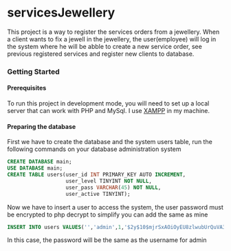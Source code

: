 # servicesJewellery
This project is a way to register the services orders from a jewellery.
When a client wants to fix a jewell in the jewellery, the user(employee) will log in the system where he will be abble to create a new 
service order, see previous registered services and register new clients to database.

### Getting Started

#### Prerequisites

To run this project in development mode, you will need to set up a local server that can work with PHP and MySql. I use [XAMPP](https://www.apachefriends.org/pt_br/index.html) in my machine.

#### Preparing the database

First we have to create the database and the system users table, run the following commands on your database administration system

``` SQL
CREATE DATABASE main;
USE DATABASE main;
CREATE TABLE users(user_id INT PRIMARY_KEY AUTO INCREMENT,
                   user_level TINYINT NOT NULL,
                   user_pass VARCHAR(45) NOT NULL,
                   user_active TINYINT);
```

Now we have to insert a user to access the system, the user password must be encrypted to php decrypt
to simplify you can add the same as mine
``` SQL
INSERT INTO users VALUES('','admin',1,'$2y$10$mjrSxAOiOyEU8zlwubUrQuVA3Bxzm6Iy4ZXVnRqCAyrnvSvZJsyJu',1)
 ```
In this case, the password will be the same as the username for admin

